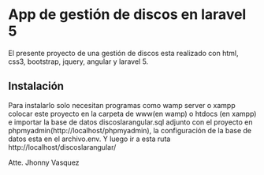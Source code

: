 # App de gestión de discos en laravel 5
El presente proyecto de una gestión de discos esta realizado con html, css3, bootstrap, jquery, angular y laravel 5.

## Instalación
 Para instalarlo solo necesitan programas como wamp server o xampp colocar este proyecto en la carpeta de www(en wamp) o htdocs (en xampp) e importar la base de datos discoslarangular.sql adjunto con el proyecto en phpmyadmin(http://localhost/phpmyadmin), la configuración de la base de datos esta en el archivo.env. Y luego ir a esta ruta http://localhost/discoslarangular/
 
 Atte. Jhonny Vasquez

